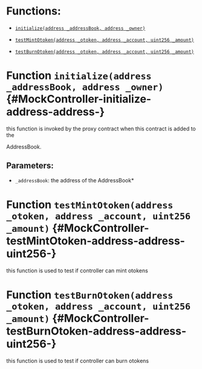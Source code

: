 # Functions:

- [`initialize(address _addressBook, address _owner)`](#MockController-initialize-address-address-)

- [`testMintOtoken(address _otoken, address _account, uint256 _amount)`](#MockController-testMintOtoken-address-address-uint256-)

- [`testBurnOtoken(address _otoken, address _account, uint256 _amount)`](#MockController-testBurnOtoken-address-address-uint256-)

# Function `initialize(address _addressBook, address _owner)` {#MockController-initialize-address-address-}

this function is invoked by the proxy contract when this contract is added to the

AddressBook.

## Parameters:

- `_addressBook`: the address of the AddressBook*

# Function `testMintOtoken(address _otoken, address _account, uint256 _amount)` {#MockController-testMintOtoken-address-address-uint256-}

this function is used to test if controller can mint otokens

# Function `testBurnOtoken(address _otoken, address _account, uint256 _amount)` {#MockController-testBurnOtoken-address-address-uint256-}

this function is used to test if controller can burn otokens
